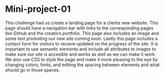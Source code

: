 # Mini-project-01
This challenge had us create a landing page for a clients new website. This page should have a navigation bar with links to the corresponding pages like Github and the creators portfolio. This page also includes an image and some text promoting our new site coming soon. Lastly this page includes a contact form for visitors to recieve updated on the progress of the site. It is important to use semantic elements and include alt attributes to images to make sure our site is accesible and works as well as we can make it work. We also use CSS to style the page and make it more pleasing to the eye by changing colors, fonts, and editing the spacing between elements and what should go in those spaces. 